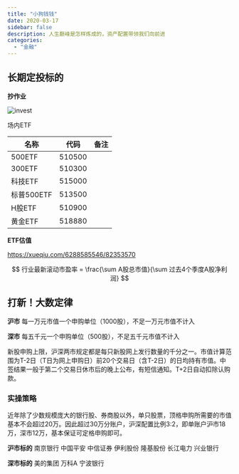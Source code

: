 ```yaml
---
title: "小狗钱钱"
date: 2020-03-17
sidebar: false
description: 人生巅峰是怎样炼成的，资产配置带领我们向前进
categories:
  - "金融"
---
```


## 长期定投标的

**抄作业**

![invest](/img/invest.png)

场内ETF

| 名称 | 代码 | 备注|
| --| ---|--- | 
|500ETF|510500||
|300ETF|510300||
|科技ETF|515000||
|标普500ETF|513500||
|H股ETF|510900||
|黄金ETF|518880||

**ETF估值**

https://xueqiu.com/6288585546/82353570

$$
行业最新滚动市盈率 = \frac{\sum A股总市值}{\sum 过去4个季度A股净利润}
$$

## 打新！大数定律

**沪市**
每一万元市值一个申购单位（1000股），不足一万元市值不计入

**深市**
每五千元一个申购单位（500股），不足五千元市值不计入

新股申购上限，沪深两市规定都是每只新股网上发行数量的千分之一。市值计算范围为T-2日（T日为网上申购日）前20个交易日（含T-2日）的日均持有市值。中签结果一般于第二个交易日休市后的晚上公布，有短信通知。T+2日自动扣除认购款。

### 实操策略
近年除了少数规模庞大的银行股、券商股以外，单只股票，顶格申购所需要的市值基本不会超过20万。因此超过30万分账户，沪深配置比例3:2，即单账户沪市18万，深市12万，基本保证可定格申购即可。

**沪市标的**
南京银行
中国平安
中信证券
伊利股份
隆基股份
长江电力
兴业银行

**深市标的**
美的集团
万科A
宁波银行

